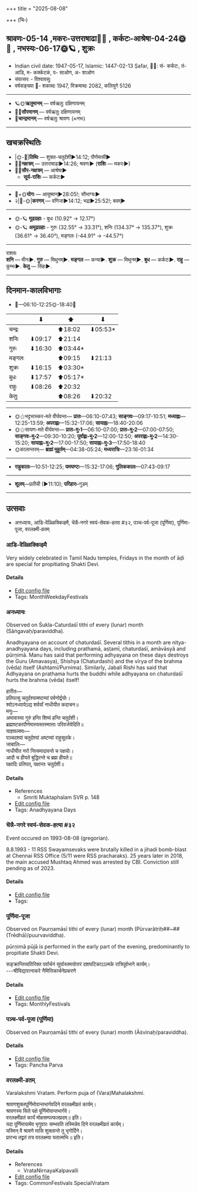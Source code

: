 +++
title = "2025-08-08"

+++
(चि॰)
## श्रावणः-05-14  ,मकरः-उत्तराषाढा🌛🌌  ,  कर्कटः-आश्रेषा-04-24🌞🌌  ,  नभस्यः-06-17🌞🪐  , शुक्रः
- Indian civil date: 1947-05-17, Islamic: 1447-02-13 Ṣafar, 🌌🌞: सं- कर्कटः, तं- आडि, म- कर्क्कटकं, प- साओण, अ- शाओण
- संवत्सरः - विश्वावसुः
- वर्षसङ्ख्या 🌛- शकाब्दः 1947, विक्रमाब्दः 2082, कलियुगे 5126
___________________
- 🪐🌞**ऋतुमानम्** — वर्षऋतुः दक्षिणायनम्
- 🌌🌞**सौरमानम्** — वर्षऋतुः दक्षिणायनम्
- 🌛**चान्द्रमानम्** — वर्षऋतुः श्रावणः (≈नभः)
___________________


## खचक्रस्थितिः
- |🌞-🌛|**तिथिः** — शुक्ल-चतुर्दशी►14:12; पौर्णमासी►  
- 🌌🌛**नक्षत्रम्** — उत्तराषाढा►14:26; श्रवणः► (**राशिः** — मकरः►)  
- 🌌🌞**सौर-नक्षत्रम्** — आश्रेषा►  
  - **सूर्य-राशिः** — कर्कटः► 
___________________
- 🌛+🌞**योगः** — आयुष्मान्►28:05!; सौभाग्यः►  
- २|🌛-🌞|**करणम्** — वणिजा►14:12; भद्रा►25:52!; बवम्►  
___________________
- 🌞-🪐 **मूढग्रहाः** - बुधः (10.92° → 12.17°)
- 🌞-🪐 **अमूढग्रहाः** - गुरुः (32.55° → 33.31°), शनिः (134.37° → 135.37°), शुक्रः (36.61° → 36.40°), मङ्गलः (-44.91° → -44.57°)
___________________
राशयः  
**शनि** — मीनः►. **गुरु** — मिथुनम्►. **मङ्गल** — कन्या►. **शुक्र** — मिथुनम्►. **बुध** — कर्कटः►. **राहु** — कुम्भः►. **केतु** — सिंहः►. 
___________________


## दिनमान-कालविभागाः
- 🌅—06:10-12:25🌞-18:40🌇  

|      |⬇     |⬆     |⬇     |
|------|-----|-----|------|
|चन्द्रः|     |⬆18:02 |⬇05:53*|
|शनिः   |⬇09:17 |⬆21:14 |     |
|गुरुः  |⬇16:30 |⬆03:44*|     |
|मङ्गलः |     |⬆09:15 |⬇21:13 |
|शुक्रः |⬇16:15 |⬆03:30*|     |
|बुधः   |⬇17:57 |⬆05:17*|     |
|राहुः  |⬇08:26 |⬆20:32 |     |
|केतुः  |     |⬆08:26 |⬇20:32 |
___________________
- 🌞⚝भट्टभास्कर-मते वीर्यवन्तः— **प्रातः**—06:10-07:43; **साङ्गवः**—09:17-10:51; **मध्याह्नः**—12:25-13:59; **अपराह्णः**—15:32-17:06; **सायाह्नः**—18:40-20:06  
- 🌞⚝सायण-मते वीर्यवन्तः— **प्रातः-मु॰1**—06:10-07:00; **प्रातः-मु॰2**—07:00-07:50; **साङ्गवः-मु॰2**—09:30-10:20; **पूर्वाह्णः-मु॰2**—12:00-12:50; **अपराह्णः-मु॰2**—14:30-15:20; **सायाह्नः-मु॰2**—17:00-17:50; **सायाह्नः-मु॰3**—17:50-18:40  
- 🌞कालान्तरम्— **ब्राह्मं मुहूर्तम्**—04:38-05:24; **मध्यरात्रिः**—23:16-01:34  
___________________
- **राहुकालः**—10:51-12:25; **यमघण्टः**—15:32-17:06; **गुलिककालः**—07:43-09:17  
___________________
- **शूलम्**—प्रतीची (►11:10); **परिहारः**–गुडम्  
___________________

## उत्सवाः
- अनध्यायः, आडि-वॆळ्ळिक्किऴमै, चॆन्नै-नगरे स्वयं-सेवक-हत्या #३२, पञ्च-पर्व-पूजा (पूर्णिमा), पूर्णिमा-पूजा, वरलक्ष्मी-व्रतम्
### आडि-वॆळ्ळिक्किऴमै



Very widely celebrated in Tamil Nadu temples, Fridays in the month of āḍi are special for propitiating Shakti Devi.

#### Details
- [Edit config file](https://github.com/jyotisham/adyatithi/blob/master/tamil/description_only/ADi~veLLikkizhamai.toml)
- Tags: MonthWeekdayFestivals


### अनध्यायः

Observed on Śukla-Caturdaśī tithi of every (lunar) month (Sāṅgavaḥ/paraviddha). 

Anadhyayana on account of chaturdaśī. Several tithis in a month are nitya-anadhyayana days, including prathamā, aṣṭamī, chaturdaśī, amāvāsyā and pūrṇimā. Manu has said that performing adhyayana on these days destroys the Guru (Amavasya), Shishya (Chaturdashi) and the vīrya of the brahma (vēda) itself (Ashtami/Purnima). Similarly, Jabali Rishi has said that Adhyayana on prathama hurts the buddhi while adhyayana on chaturdaśī hurts the brahma (vēda) itself!

हारीतः—  
प्रतिपत्सु चतुर्दश्यामष्टम्यां पर्वणोर्द्वयोः।  
श्वोऽनध्यायेऽद्य शर्वर्यां नाधीयीत कदाचन॥  
मनुः—  
अमावास्या गुरुं हन्ति शिष्यं हन्ति चतुर्दशी।  
ब्रह्माष्टकापौर्णमास्यस्तस्मात्ताः परिवर्जयेदिति॥  
याज्ञवल्क्यः—  
पञ्चदश्यां चतुर्दश्यां अष्टम्यां राहुसूतके।  
जाबालिः—  
नाधीयीत नरो नित्यमादावन्ते च पक्षयोः।  
आदौ च हीयते बुद्धिरन्ते च ब्रह्म हीयते॥  
पक्षादिः प्रतिपत्, पक्षान्तः चतुर्दशी॥



#### Details
- References
  - Smriti Muktaphalam SVR p.  148
- [Edit config file](https://github.com/jyotisham/adyatithi/blob/master/time_focus/adhyayana/lunar_month/tithi/00/14/anadhyAyaH~14.toml)
- Tags: Anadhyayana Days


### चॆन्नै-नगरे स्वयं-सेवक-हत्या #३२

Event occured on 1993-08-08 (gregorian). 

8.8.1993 - 11 RSS Swayamsevaks were brutally killed in a jihadi bomb-blast at Chennai RSS Office (5/11 were RSS pracharaks). 25 years later in 2018, the main accused Mushtaq Ahmed was arrested by CBI. Conviction still pending as of 2023.

#### Details
- [Edit config file](https://github.com/jyotisham/adyatithi/blob/master/mahApuruSha/xatra-later/gregorian/day/08/08/chennai-nagare_svayaM-sevaka-hatyA.toml)
- Tags: 


### पूर्णिमा-पूजा

Observed on Paurṇamāsī tithi of every (lunar) month (Pūrvarātriḥ##~##(Trēdhā)/puurvaviddha). 

pūrṇimā pūjā is performed in the early part of the evening, predominantly to propitiate Shakti Devi.

सङ्क्रान्तिव्यतिरिक्त पर्वार्चनं सूर्यास्तमयोत्तरं दशघटिकाऽऽत्मके रात्रिपूर्वभागे कार्यम्।  
---श्रीविद्यारत्नाकरे नैमित्तिकार्चनेप्रकरणे



#### Details
- [Edit config file](https://github.com/jyotisham/adyatithi/blob/master/devatA/shakti/lunar_month/tithi/00/15/pUrNimA~pUjA.toml)
- Tags: MonthlyFestivals


### पञ्च-पर्व-पूजा (पूर्णिमा)

Observed on Paurṇamāsī tithi of every (lunar) month (Āśvinaḥ/paraviddha). 



#### Details
- [Edit config file](https://github.com/jyotisham/adyatithi/blob/master/devatA/devIparva/lunar_month/tithi/00/15/pancha-parva-2.toml)
- Tags: Pancha Parva


### वरलक्ष्मी-व्रतम्



Varalakshmi Vratam. Perform puja of (Vara)Mahalakshmi.

श्रावणशुक्लपूर्णिमोपान्तभार्गवदिने वरलक्ष्मीव्रतं कार्यम्।  
श्रावणस्य सिते पक्षे पूर्णिमोपान्तभार्गवे।  
वरलक्ष्मीव्रतं कार्यं मोक्षसम्पत्फलप्रदम्॥ इति।  
यदा पूर्णिमायामेव भृगुवारः सम्भवति तस्मिन्नेव दिने वरलक्ष्मीव्रतं कार्यम्।  
यस्मिन् वै श्रावणे मासि शुक्लान्ते तु भृगोर्दिने।  
प्रारभ्य तद्व्रतं तत्र वरलक्ष्म्या यतात्मभिः॥ इति।



#### Details
- References
  - VrataNirnayaKalpavalli
- [Edit config file](https://github.com/jyotisham/adyatithi/blob/master/devatA/lakShmI/description_only/varalakSmI-vratam.toml)
- Tags: CommonFestivals SpecialVratam


